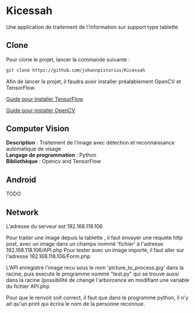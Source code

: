 # Kicessah
Une application de traitement de l'information sur support type tablette

## Clone

Pour clone le projet, lancer la commande suivante :

```bash
git clone https://github.com/johannpistorius/Kicessah
```

Afin de lancer le projet, il faudra avoir installer préalablement OpenCV et TensorFlow.

[Guide pour installer TensorFlow](https://www.tensorflow.org/install/pip) 

[Guide pour installer OpenCV](https://docs.opencv.org/3.4.1/d2/de6/tutorial_py_setup_in_ubuntu.html) 

## Computer Vision

**Description** : Traitement de l'image avec détection et reconnaissance automatique de visage  
**Langage de programmation** : Python  
**Bibliothèque** : Opencv and TensorFlow
 

## Android

TODO

## Network

L'adresse du serveur est 192.168.118.106

Pour traiter une image depuis la tablette , il faut envoyer une requete http post, avec un image dans un champs nommé 'fichier' à l'adresse 192.168.118.106/API.php
Pour tester avec un image importé, il faut aller sur l'adresse 192.168.118.106/Form.php

L'API enregistre l'image recu sous le nom 'picture_to_process.jpg' dans la racine, puis execute le programme nommé "test.py" qui se trouve aussi dans la racine (possibilité de changé l'arborcence en modifiant une variable du fichier API.php

Pour que le renvoit soit correct, il faut que dans le programme python, il n'y ait qu'un print qui écrira le nom de la personne reconnue.
